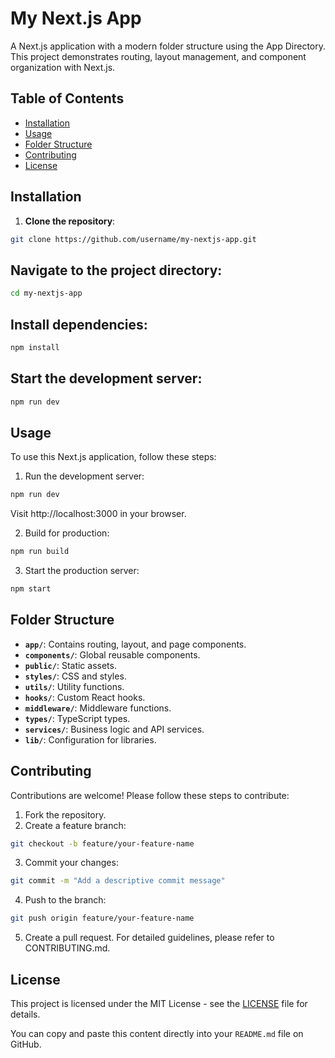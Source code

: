 # My Next.js App

A Next.js application with a modern folder structure using the App Directory. This project demonstrates routing, layout management, and component organization with Next.js.

## Table of Contents

- [Installation](#installation)
- [Usage](#usage)
- [Folder Structure](#folder-structure)
- [Contributing](#contributing)
- [License](#license)

## Installation

1. **Clone the repository**:

```bash
git clone https://github.com/username/my-nextjs-app.git
```

## Navigate to the project directory:

```bash
cd my-nextjs-app
```

## Install dependencies:

```bash
npm install
```

## Start the development server:

```bash
npm run dev
```

## Usage

To use this Next.js application, follow these steps:

1. Run the development server:

```bash
npm run dev
```

Visit http://localhost:3000 in your browser.

2. Build for production:

```bash
npm run build
```

3. Start the production server:

```bash
npm start
```

## Folder Structure

- **`app/`**: Contains routing, layout, and page components.
- **`components/`**: Global reusable components.
- **`public/`**: Static assets.
- **`styles/`**: CSS and styles.
- **`utils/`**: Utility functions.
- **`hooks/`**: Custom React hooks.
- **`middleware/`**: Middleware functions.
- **`types/`**: TypeScript types.
- **`services/`**: Business logic and API services.
- **`lib/`**: Configuration for libraries.

## Contributing

Contributions are welcome! Please follow these steps to contribute:

1. Fork the repository.
2. Create a feature branch:

```bash
git checkout -b feature/your-feature-name
```

3. Commit your changes:

```bash
git commit -m "Add a descriptive commit message"
```

4. Push to the branch:

```bash
git push origin feature/your-feature-name
```

5. Create a pull request.
   For detailed guidelines, please refer to CONTRIBUTING.md.

## License

This project is licensed under the MIT License - see the [LICENSE](LICENSE) file for details.

You can copy and paste this content directly into your `README.md` file on GitHub.
